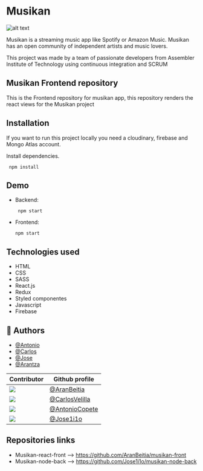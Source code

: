 # Musikan 

![alt text](https://camo.githubusercontent.com/56a3449ba71fd514721fcfdabbd4872b011b298487fb893a3568d2237196b317/68747470733a2f2f7777772e6c696e6b706963747572652e636f6d2f712f6d6163486f6d652e706e67 "Musikan app")


Musikan is a streaming music app like Spotify or Amazon Music. Musikan has an open 
community of independent artists and music lovers.

This project was made by a team of passionate developers from Assembler Institute
of Technology using continuous integration and SCRUM

## Musikan Frontend repository
This is the Frontend repository for musikan app, this repository renders the react views
for the Musikan project


## Installation
If you want to run this project locally you need a cloudinary, 
firebase and Mongo Atlas account.

Install dependencies.
 ```http
  npm install
```
## Demo

- Backend:
    ```http
     npm start
     ```

- Frontend:
    ```http
    npm start
    ```
  
## Technologies used
- HTML
- CSS
- SASS
- React.js
- Redux
- Styled componentes
- Javascript
- Firebase

## 🔗 Authors
- [@Antonio](https://github.com/AntonioCopete)
- [@Carlos](https://github.com/CarlosVelilla)
- [@Jose](https://github.com/Jose1i1o)
- [@Arantza](https://github.com/aranbeitia)


| Contributor | Github profile
| ------------------------| -----------------------------------------------------------------------|
| [![](https://avatars2.githubusercontent.com/u/12766483?s=90&v=4)](https://github.com/aranbeitia) | [@AranBeitia](https://www.github.com/AranBeitia) |
| [![](https://avatars.githubusercontent.com/u/68919264?s=90&v=4)](https://github.com/CarlosVelilla)|[@CarlosVelilla](https://github.com/CarlosVelilla) |
| [![](https://avatars2.githubusercontent.com/u/85640830?s=90&v=4)](https://github.com/AntonioCopete)|[@AntonioCopete](https://github.com/AntonioCopete) |
| [![](https://avatars.githubusercontent.com/u/78234738?s=90&v=4)](https://github.com/Jose1i1o)|[@Jose1i1o](https://github.com/Jose1i1o) |


## Repositories links

- Musikan-react-front --> https://github.com/AranBeitia/musikan-front
- Musikan-node-back --> https://github.com/Jose1i1o/musikan-node-back
